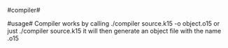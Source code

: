#compiler#

#usage#
	Compiler works by calling ./compiler source.k15 -o object.o15
	or just ./compiler source.k15
	it will then generate an object file with the name <source file>.o15
